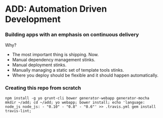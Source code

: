 # ADD: Automation Driven Development
### Building apps with an emphasis on continuous delivery

Why?

* The most important thing is shipping. Now.
* Manual dependency management stinks.
* Manual deployment stinks.
* Manually managing a static set of template tools stinks.
* Where you deploy should be flexible and it should happen automatically.

### Creating this repo from scratch
`
npm install -g yo grunt-cli bower generator-webapp generator-mocha
mkdir ~/add;
cd ~/add;
yo webapp;
bower install;
echo 'language: node_js
node_js:
    - "0.10"
    - "0.8"
    - "0.6"' >> .travis.yml
gem install travis-lint;
`